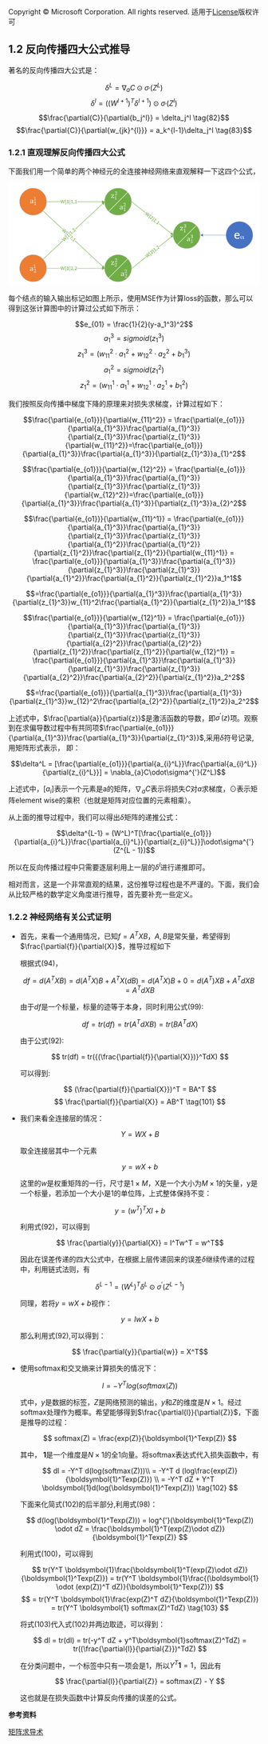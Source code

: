 Copyright © Microsoft Corporation. All rights reserved.
  适用于[License](https://github.com/Microsoft/ai-edu/blob/master/LICENSE.md)版权许可


## 1.2 反向传播四大公式推导

著名的反向传播四大公式是：

  $$\delta^{L} = \nabla_{a}C \odot \sigma_{'}(Z^L) \tag{80}$$
  $$\delta^{l} = ((W^{l + 1})^T\delta^{l+1})\odot\sigma_{'}(Z^l) \tag{81}$$
  $$\frac{\partial{C}}{\partial{b_j^l}} = \delta_j^l \tag{82}$$
  $$\frac{\partial{C}}{\partial{w_{jk}^{l}}} = a_k^{l-1}\delta_j^l \tag{83}$$

### 1.2.1 直观理解反向传播四大公式

下面我们用一个简单的两个神经元的全连接神经网络来直观解释一下这四个公式，

<img src="../Images/0/bp.png">

每个结点的输入输出标记如图上所示，使用MSE作为计算loss的函数，那么可以得到这张计算图中的计算过公式如下所示：

$$e_{01} = \frac{1}{2}(y-a_1^3)^2$$
$$a_1^3 = sigmoid(z_1^3)$$
$$z_1^3 = (w_{11}^2 \cdot a_1^2 + w_{12}^2 \cdot a_2^2 + b_1^3)$$
$$a_1^2 = sigmoid(z_1^2)$$
$$z_1^2 = (w_{11}^1 \cdot a_1^1 + w_{12}^1 \cdot a_2^1 + b_1^2)$$

我们按照反向传播中梯度下降的原理来对损失求梯度，计算过程如下：

$$\frac{\partial{e_{o1}}}{\partial{w_{11}^2}} = \frac{\partial{e_{o1}}}{\partial{a_{1}^3}}\frac{\partial{a_{1}^3}}{\partial{z_{1}^3}}\frac{\partial{z_{1}^3}}{\partial{w_{11}^2}}=\frac{\partial{e_{o1}}}{\partial{a_{1}^3}}\frac{\partial{a_{1}^3}}{\partial{z_{1}^3}}a_{1}^2$$

$$\frac{\partial{e_{o1}}}{\partial{w_{12}^2}} = \frac{\partial{e_{o1}}}{\partial{a_{1}^3}}\frac{\partial{a_{1}^3}}{\partial{z_{1}^3}}\frac{\partial{z_{1}^3}}{\partial{w_{12}^2}}=\frac{\partial{e_{o1}}}{\partial{a_{1}^3}}\frac{\partial{a_{1}^3}}{\partial{z_{1}^3}}a_{2}^2$$

$$\frac{\partial{e_{o1}}}{\partial{w_{11}^1}} = \frac{\partial{e_{o1}}}{\partial{a_{1}^3}}\frac{\partial{a_{1}^3}}{\partial{z_{1}^3}}\frac{\partial{z_{1}^3}}{\partial{a_{1}^2}}\frac{\partial{a_{1}^2}}{\partial{z_{1}^2}}\frac{\partial{z_{1}^2}}{\partial{w_{11}^1}} = \frac{\partial{e_{o1}}}{\partial{a_{1}^3}}\frac{\partial{a_{1}^3}}{\partial{z_{1}^3}}\frac{\partial{z_{1}^3}}{\partial{a_{1}^2}}\frac{\partial{a_{1}^2}}{\partial{z_{1}^2}}a_1^1$$

$$=\frac{\partial{e_{o1}}}{\partial{a_{1}^3}}\frac{\partial{a_{1}^3}}{\partial{z_{1}^3}}w_{11}^2\frac{\partial{a_{1}^2}}{\partial{z_{1}^2}}a_1^1$$

$$\frac{\partial{e_{o1}}}{\partial{w_{12}^1}} = \frac{\partial{e_{o1}}}{\partial{a_{1}^3}}\frac{\partial{a_{1}^3}}{\partial{z_{1}^3}}\frac{\partial{z_{1}^3}}{\partial{a_{2}^2}}\frac{\partial{a_{2}^2}}{\partial{z_{1}^2}}\frac{\partial{z_{1}^2}}{\partial{w_{12}^1}} = \frac{\partial{e_{o1}}}{\partial{a_{1}^3}}\frac{\partial{a_{1}^3}}{\partial{z_{1}^3}}\frac{\partial{z_{1}^3}}{\partial{a_{2}^2}}\frac{\partial{a_{2}^2}}{\partial{z_{1}^2}}a_2^2$$

$$=\frac{\partial{e_{o1}}}{\partial{a_{1}^3}}\frac{\partial{a_{1}^3}}{\partial{z_{1}^3}}w_{12}^2\frac{\partial{a_{2}^2}}{\partial{z_{1}^2}}a_2^2$$

上述式中，$\frac{\partial{a}}{\partial{z}}$是激活函数的导数，即$\sigma^{'}(z)$项。观察到在求偏导数过程中有共同项$\frac{\partial{e_{o1}}}{\partial{a_{1}^3}}\frac{\partial{a_{1}^3}}{\partial{z_{1}^3}}$,采用$\delta$符号记录,用矩阵形式表示，
即：

$$\delta^L = [\frac{\partial{e_{o1}}}{\partial{a_{i}^L}}\frac{\partial{a_{i}^L}}{\partial{z_{i}^L}}] = \nabla_{a}C\odot\sigma^{'}(Z^L)$$

上述式中，$[a_i]$表示一个元素是a的矩阵，$\nabla_{a}C$表示将损失$C$对$a$求梯度，$\odot$表示矩阵element wise的乘积（也就是矩阵对应位置的元素相乘）。

从上面的推导过程中，我们可以得出$\delta$矩阵的递推公式：

$$\delta^{L-1} = (W^L)^T[\frac{\partial{e_{o1}}}{\partial{a_{i}^L}}\frac{\partial{a_{i}^L}}{\partial{z_{i}^L}}]\odot\sigma^{'}(Z^{L - 1})$$

所以在反向传播过程中只需要逐层利用上一层的$\delta^l$进行递推即可。

相对而言，这是一个非常直观的结果，这份推导过程也是不严谨的。下面，我们会从比较严格的数学定义角度进行推导，首先要补充一些定义。


### 1.2.2 神经网络有关公式证明

+ 首先，来看一个通用情况，已知$f = A^TXB$，$A,B$是常矢量，希望得到$\frac{\partial{f}}{\partial{X}}$，推导过程如下

  根据式(94)，

  $$
  df = d(A^TXB) = d(A^TX)B + A^TX(dB) = d(A^TX)B + 0 = d(A^T)XB+A^TdXB = A^TdXB
  $$

  由于$df$是一个标量，标量的迹等于本身，同时利用公式(99):

  $$
  df = tr(df) = tr(A^TdXB) = tr(BA^TdX)
  $$

  由于公式(92):

  $$
  tr(df) = tr({(\frac{\partial{f}}{\partial{X}})}^TdX)
  $$

  可以得到:

  $$
  (\frac{\partial{f}}{\partial{X}})^T = BA^T
  $$
  $$
  \frac{\partial{f}}{\partial{X}} = AB^T \tag{101}
  $$

+ 我们来看全连接层的情况：

  $$ Y = WX + B$$

  取全连接层其中一个元素

  $$ y = wX + b$$

  这里的$w$是权重矩阵的一行，尺寸是$1 \times M$，X是一个大小为$M \times 1$的矢量，y是一个标量，若添加一个大小是1的单位阵，上式整体保持不变：

  $$ y = (w^T)^TXI + b$$

  利用式(92)，可以得到

  $$ \frac{\partial{y}}{\partial{X}} = I^Tw^T = w^T$$

  因此在误差传递的四大公式中，在根据上层传递回来的误差$\delta$继续传递的过程中，利用链式法则，有

  $$\delta^{L-1} = (W^L)^T \delta^L \odot \sigma^{'}(Z^{L - 1})$$

  同理，若将$y=wX+b$视作：

  $$ y = IwX + b $$

  那么利用式(92),可以得到：

  $$ \frac{\partial{y}}{\partial{w}} = X^T$$

+ 使用softmax和交叉熵来计算损失的情况下：

  $$ l = - Y^Tlog(softmax(Z))$$

  式中，$y$是数据的标签，$Z$是网络预测的输出，$y$和$Z$的维度是$N \times 1$。经过softmax处理作为概率。希望能够得到$\frac{\partial{l}}{\partial{Z}}$，下面是推导的过程：

  $$
  softmax(Z) = \frac{exp(Z)}{\boldsymbol{1}^Texp(Z)}
  $$

  其中， $\boldsymbol{1}$是一个维度是$N \times 1$的全1向量。将softmax表达式代入损失函数中，有

  $$
  dl = -Y^T d(log(softmax(Z)))\\
  = -Y^T d (log\frac{exp(Z)}{\boldsymbol{1}^Texp(Z)}) \\
  = -Y^T dZ + Y^T \boldsymbol{1}d(log(\boldsymbol{1}^Texp(Z))) \tag{102}
  $$

  下面来化简式(102)的后半部分,利用式(98)：

  $$
  d(log(\boldsymbol{1}^Texp(Z))) = log^{'}(\boldsymbol{1}^Texp(Z)) \odot dZ
  = \frac{\boldsymbol{1}^T(exp(Z)\odot dZ)}{\boldsymbol{1}^Texp(Z)}
  $$

  利用式(100)，可以得到

  $$
  tr(Y^T \boldsymbol{1}\frac{\boldsymbol{1}^T(exp(Z)\odot dZ)}{\boldsymbol{1}^Texp(Z)}) =
  tr(Y^T \boldsymbol{1}\frac{(\boldsymbol{1} \odot (exp(Z))^T dZ)}{\boldsymbol{1}^Texp(Z)})
  $$
  $$ =
  tr(Y^T \boldsymbol{1}\frac{exp(Z)^T dZ}{\boldsymbol{1}^Texp(Z)}) = tr(Y^T \boldsymbol{1} softmax(Z)^TdZ) \tag{103}
  $$

  将式(103)代入式(102)并两边取迹，可以得到：

  $$
  dl = tr(dl) = tr(-y^T dZ + y^T\boldsymbol{1}softmax(Z)^TdZ) = tr((\frac{\partial{l}}{\partial{Z}})^TdZ)
  $$

  在分类问题中，一个标签中只有一项会是1，所以$Y^T\boldsymbol{1} = 1$，因此有

  $$
  \frac{\partial{l}}{\partial{Z}} = softmax(Z) - Y
  $$

  这也就是在损失函数中计算反向传播的误差的公式。


**参考资料**

  [矩阵求导术](https://zhuanlan.zhihu.com/p/24709748)